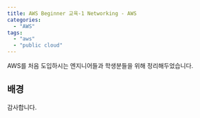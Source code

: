 ```yaml
---
title: AWS Beginner 교육-1 Networking - AWS
categories:
  - "AWS"
tags:
  - "aws"
  - "public cloud"
---
```

AWS를 처음 도입하시는 엔지니어들과 학생분들을 위해 정리해두었습니다.

<!--more-->

## 배경

감사합니다.

